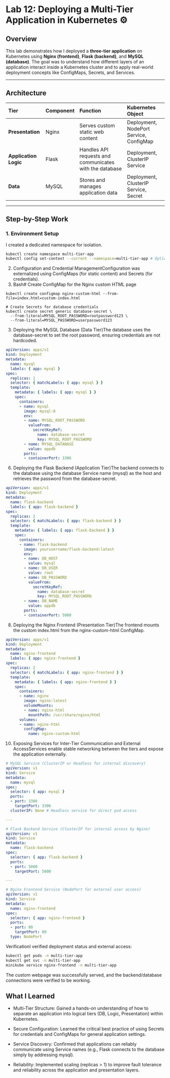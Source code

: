 # Lab 12: Deploying a Multi-Tier Application in Kubernetes ⚙️

## Overview

This lab demonstrates how I deployed a **three-tier application** on Kubernetes using **Nginx (frontend)**, **Flask (backend)**, and **MySQL (database)**. The goal was to understand how different layers of an application interact inside a Kubernetes cluster and to apply real-world deployment concepts like ConfigMaps, Secrets, and Services.

---

## Architecture

| Tier | Component | Function | Kubernetes Object |
| :--- | :--- | :--- | :--- |
| **Presentation** | Nginx | Serves custom static web content | Deployment, NodePort Service, ConfigMap |
| **Application Logic** | Flask | Handles API requests and communicates with the database | Deployment, ClusterIP Service |
| **Data** | MySQL | Stores and manages application data | Deployment, ClusterIP Service, Secret |

---

## Step-by-Step Work

### 1. Environment Setup

I created a dedicated namespace for isolation.

```bash
kubectl create namespace multi-tier-app
kubectl config set-context --current --namespace=multi-tier-app # Optional: Set context
```
2. Configuration and Credential ManagementConfiguration was externalized using ConfigMaps (for static content) and Secrets (for credentials).
3. Bash# Create ConfigMap for the Nginx custom HTML page
```
kubectl create configmap nginx-custom-html --from-file=index.html=custom-index.html

# Create Secrets for database credentials
kubectl create secret generic database-secret \
  --from-literal=MYSQL_ROOT_PASSWORD=rootpassword123 \
  --from-literal=MYSQL_PASSWORD=userpassword123
```
3. Deploying the MySQL Database (Data Tier)The database uses the database-secret to set the root password, ensuring credentials are not hardcoded.
```YAML
apiVersion: apps/v1
kind: Deployment
metadata:
  name: mysql
  labels: { app: mysql }
spec:
  replicas: 1
  selector: { matchLabels: { app: mysql } }
  template:
    metadata: { labels: { app: mysql } }
    spec:
      containers:
      - name: mysql
        image: mysql:8
        env:
        - name: MYSQL_ROOT_PASSWORD
          valueFrom:
            secretKeyRef:
              name: database-secret
              key: MYSQL_ROOT_PASSWORD
        - name: MYSQL_DATABASE
          value: appdb
        ports:
        - containerPort: 3306
```
6. Deploying the Flask Backend (Application Tier)The backend connects to the database using the database Service name (mysql) as the host and retrieves the password from the database-secret.
```YAML
apiVersion: apps/v1
kind: Deployment
metadata:
  name: flask-backend
  labels: { app: flask-backend }
spec:
  replicas: 2
  selector: { matchLabels: { app: flask-backend } }
  template:
    metadata: { labels: { app: flask-backend } }
    spec:
      containers:
      - name: flask-backend
        image: yourusername/flask-backend:latest
        env:
        - name: DB_HOST
          value: mysql
        - name: DB_USER
          value: root
        - name: DB_PASSWORD
          valueFrom:
            secretKeyRef:
              name: database-secret
              key: MYSQL_ROOT_PASSWORD
        - name: DB_NAME
          value: appdb
        ports:
        - containerPort: 5000
```
8. Deploying the Nginx Frontend (Presentation Tier)The frontend mounts the custom index.html from the nginx-custom-html ConfigMap.
```YAML
apiVersion: apps/v1
kind: Deployment
metadata:
  name: nginx-frontend
  labels: { app: nginx-frontend }
spec:
  replicas: 2
  selector: { matchLabels: { app: nginx-frontend } }
  template:
    metadata: { labels: { app: nginx-frontend } }
    spec:
      containers:
      - name: nginx
        image: nginx:latest
        volumeMounts:
        - name: nginx-html
          mountPath: /usr/share/nginx/html
      volumes:
      - name: nginx-html
        configMap:
          name: nginx-custom-html
```
10. Exposing Services for Inter-Tier Communication and External AccessServices enable stable networking between the tiers and expose the application externally.
```YAML
# MySQL Service (ClusterIP or Headless for internal discovery)
apiVersion: v1
kind: Service
metadata:
  name: mysql
spec:
  selector: { app: mysql }
  ports:
  - port: 3306
    targetPort: 3306
  clusterIP: None # Headless service for direct pod access

---

# Flask Backend Service (ClusterIP for internal access by Nginx)
apiVersion: v1
kind: Service
metadata:
  name: flask-backend
spec:
  selector: { app: flask-backend }
  ports:
  - port: 5000
    targetPort: 5000

---

# Nginx Frontend Service (NodePort for external user access)
apiVersion: v1
kind: Service
metadata:
  name: nginx-frontend
spec:
  selector: { app: nginx-frontend }
  ports:
  - port: 80
    targetPort: 80
  type: NodePort
```
VerificationI verified deployment status and external access:
```Bash
kubectl get pods -n multi-tier-app
kubectl get svc -n multi-tier-app
minikube service nginx-frontend -n multi-tier-app
```
The custom webpage was successfully served, and the backend/database connections were verified to be working.

## What I Learned
* Multi-Tier Structure: Gained a hands-on understanding of how to separate an application into logical tiers (DB, Logic, Presentation) within Kubernetes.

* Secure Configuration: Learned the critical best practice of using Secrets for credentials and ConfigMaps for general application settings.

* Service Discovery: Confirmed that applications can reliably communicate using Service names (e.g., Flask connects to the database simply by addressing mysql).

* Reliability: Implemented scaling (replicas > 1) to improve fault tolerance and reliability across the application and presentation layers.
